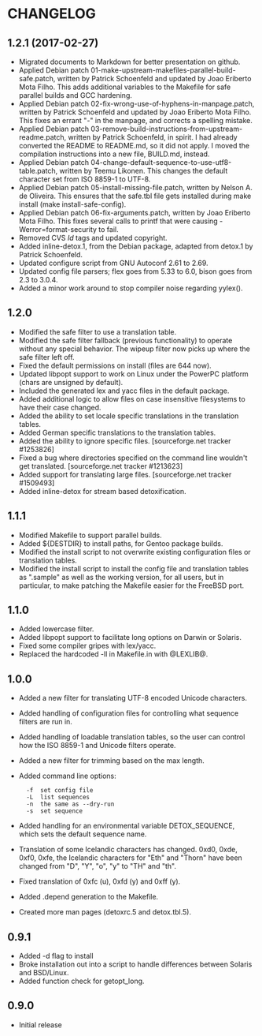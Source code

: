 # CHANGELOG

## 1.2.1 (2017-02-27)

- Migrated documents to Markdown for better presentation on github.
- Applied Debian patch 01-make-upstream-makefiles-parallel-build-safe.patch,
  written by Patrick Schoenfeld and updated by Joao Eriberto Mota Filho.  This
  adds additional variables to the Makefile for safe parallel builds and GCC
  hardening.
- Applied Debian patch 02-fix-wrong-use-of-hyphens-in-manpage.patch, written by
  Patrick Schoenfeld and updated by Joao Eriberto Mota Filho.  This fixes an
  errant "-" in the manpage, and corrects a spelling mistake.
- Applied Debian patch 03-remove-build-instructions-from-upstream-readme.patch,
  written by Patrick Schoenfeld, in spirit.  I had already converted the README
  to README.md, so it did not apply.  I moved the compilation instructions into
  a new file, BUILD.md, instead.
- Applied Debian patch 04-change-default-sequence-to-use-utf8-table.patch,
  written by Teemu Likonen.  This changes the default character set from
  ISO 8859-1 to UTF-8.
- Applied Debian patch 05-install-missing-file.patch, written by
  Nelson A.  de Oliveira.  This ensures that the safe.tbl file gets installed
  during make install (make install-safe-config).
- Applied Debian patch 06-fix-arguments.patch, written by
  Joao Eriberto Mota Filho.  This fixes several calls to printf that were
  causing -Werror=format-security to fail.
- Removed CVS $Id$ tags and updated copyright.
- Added inline-detox.1, from the Debian package, adapted from detox.1 by
  Patrick Schoenfeld.
- Updated configure script from GNU Autoconf 2.61 to 2.69.
- Updated config file parsers; flex goes from 5.33 to 6.0, bison goes from 2.3
  to 3.0.4.
- Added a minor work around to stop compiler noise regarding yylex().

## 1.2.0

- Modified the safe filter to use a translation table.
- Modified the safe filter fallback (previous functionality) to operate without
  any special behavior.  The wipeup filter now picks up where the safe filter
  left off.
- Fixed the default permissions on install (files are 644 now).
- Updated libpopt support to work on Linux under the PowerPC platform (chars
  are unsigned by default).
- Included the generated lex and yacc files in the default package.
- Added additional logic to allow files on case insensitive filesystems to have
  their case changed.
- Added the ability to set locale specific translations in the translation
  tables.
- Added German specific translations to the translation tables.
- Added the ability to ignore specific files.  [sourceforge.net tracker
  #1253826]
- Fixed a bug where directories specified on the command line wouldn't get
  translated. [sourceforge.net tracker #1213623]
- Added support for translating large files.  [sourceforge.net tracker
  #1509493]
- Added inline-detox for stream based detoxification.

## 1.1.1

- Modified Makefile to support parallel builds.
- Added ${DESTDIR} to install paths, for Gentoo package builds.
- Modified the install script to not overwrite existing configuration files or
  translation tables.
- Modified the install script to install the config file and translation tables
  as ".sample" as well as the working version, for all users, but in
  particular, to make patching the Makefile easier for the FreeBSD port.

## 1.1.0

- Added lowercase filter.
- Added libpopt support to facilitate long options on Darwin or Solaris.
- Fixed some compiler gripes with lex/yacc.
- Replaced the hardcoded -ll in Makefile.in with @LEXLIB@.

## 1.0.0

- Added a new filter for translating UTF-8 encoded Unicode characters.
- Added handling of configuration files for controlling what sequence filters
  are run in.
- Added handling of loadable translation tables, so the user can control how
  the ISO 8859-1 and Unicode filters operate.
- Added a new filter for trimming based on the max length.
- Added command line options: 

		-f	set config file
		-L	list sequences
		-n	the same as --dry-run
		-s	set sequence

- Added handling for an environmental variable DETOX_SEQUENCE, which sets the
  default sequence name.
- Translation of some Icelandic characters has changed.  0xd0, 0xde, 0xf0,
  0xfe, the Icelandic characters for "Eth" and "Thorn" have been changed from
  "D", "Y", "o", "y" to "TH" and "th".
- Fixed translation of 0xfc (u), 0xfd (y) and 0xff (y).
- Added .depend generation to the Makefile.
- Created more man pages (detoxrc.5 and detox.tbl.5).

## 0.9.1

- Added -d flag to install 
- Broke installation out into a script to handle differences between Solaris
  and BSD/Linux.
- Added function check for getopt_long.

## 0.9.0

- Initial release

